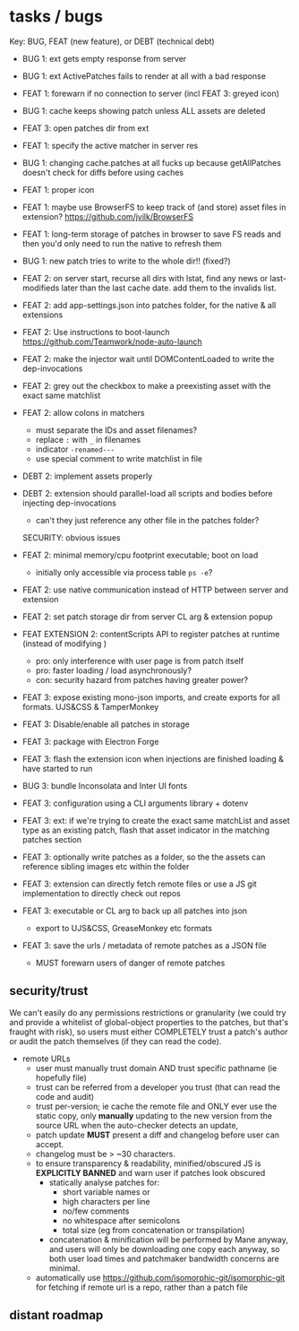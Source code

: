 # tasks / bugs

Key: BUG, FEAT (new feature), or DEBT (technical debt)

- BUG 1: ext gets empty response from server
- BUG 1: ext ActivePatches fails to render at all with a bad response

- FEAT 1: forewarn if no connection to server (incl FEAT 3: greyed icon)

- BUG 1: cache keeps showing patch unless ALL assets are deleted

- FEAT 3: open patches dir from ext

- FEAT 1: specify the active matcher in server res

- BUG 1: changing cache.patches at all fucks up because getAllPatches doesn't check for diffs before using caches

- FEAT 1: proper icon

- FEAT 1: maybe use BrowserFS to keep track of (and store) asset files in extension? https://github.com/jvilk/BrowserFS

- FEAT 1: long-term storage of patches in browser to save FS reads and then you'd only need to run the native to refresh them

- BUG 1: new patch tries to write to the whole dir!! (fixed?)



- FEAT 2: on server start, recurse all dirs with lstat, find any news or last-modifieds later than the last cache date. add them to the invalids list.

- FEAT 2: add app-settings.json into patches folder, for the native & all extensions

- FEAT 2: Use instructions to boot-launch https://github.com/Teamwork/node-auto-launch

- FEAT 2: make the injector wait until DOMContentLoaded to write the dep-invocations

- FEAT 2: grey out the checkbox to make a preexisting asset with the exact same matchlist

- FEAT 2: allow colons in matchers
	- must separate the IDs and asset filenames?
	- replace `:` with `_` in filenames
	- indicator `-renamed---`
	- use special comment to write matchlist in file

- DEBT 2: implement assets properly

- DEBT 2: extension should parallel-load all scripts and bodies before injecting dep-invocations

	- can't they just reference any other file in the patches folder?

	SECURITY: obvious issues

- FEAT 2: minimal memory/cpu footprint executable; boot on load
	- initially only accessible via process table `ps -e`?

- FEAT 2: use native communication instead of HTTP between server and extension

- FEAT 2: set patch storage dir from server CL arg & extension popup

- FEAT EXTENSION 2: contentScripts API to register patches at runtime (instead of modifying <head>)
	- pro: only interference with user page is from patch itself
	- pro: faster loading / load asynchronously?
	- con: security hazard from patches having greater power?



- FEAT 3: expose existing mono-json imports, and create exports for all formats. UJS&CSS & TamperMonkey

- FEAT 3: Disable/enable all patches in storage

- FEAT 3: package with Electron Forge

- FEAT 3: flash the extension icon when injections are finished loading & have started to run

- BUG 3: bundle Inconsolata and Inter UI fonts

- FEAT 3: configuration using a CLI arguments library + dotenv

- FEAT 3: ext: if we're trying to create the exact same matchList and asset type as an existing patch, flash that asset indicator in the matching patches section

- FEAT 3: optionally write patches as a folder, so the the assets can reference sibling images etc within the folder

- FEAT 3: extension can directly fetch remote files or use a JS git implementation to directly check out repos

- FEAT 3: executable or CL arg to back up all patches into json
	- export to UJS&CSS, GreaseMonkey etc formats

- FEAT 3: save the urls / metadata of remote patches as a JSON file
	- MUST forewarn users of danger of remote patches



## security/trust

We can't easily do any permissions restrictions or granularity (we could try and provide a whitelist of global-object properties to the patches, but that's fraught with risk), so users must either COMPLETELY trust a patch's author or audit the patch themselves (if they can read the code).

- remote URLs
	- user must manually trust domain AND trust specific pathname (ie hopefully file) 
	- trust can be referred from a developer you trust (that can read the code and audit)
	- trust per-version; ie cache the remote file and ONLY ever use the static copy, only **manually** updating to the new version from the source URL when the auto-checker detects an update, 
	- patch update **MUST** present a diff and changelog before user can accept. 
	- changelog must be > ~30 characters. 
	- to ensure transparency & readability, minified/obscured JS is **EXPLICITLY BANNED** and warn user if patches look obscured
		- statically analyse patches for:
			- short variable names or 
			- high characters per line
			- no/few comments
			- no whitespace after semicolons
			- total size (eg from concatenation or transpilation)
		- concatenation & minification will be performed by Mane anyway, and users will only be downloading one copy each anyway, so both user load times and patchmaker bandwidth concerns are minimal.
	- automatically use https://github.com/isomorphic-git/isomorphic-git for fetching if remote url is a repo, rather than a patch file

## distant roadmap
